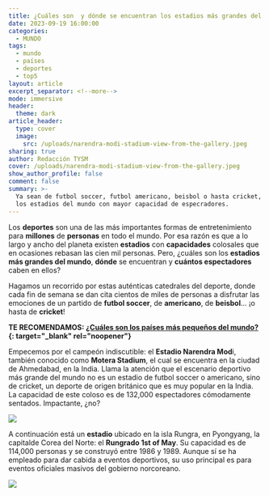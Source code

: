 ```yaml
---
title: ¿Cuáles son  y dónde se encuentran los estadios más grandes del mundo?
date: 2023-09-19 16:00:00
categories:
  - MUNDO
tags:
  - mundo
  - países
  - deportes
  - top5
layout: article
excerpt_separator: <!--more-->
mode: immersive
header:
  theme: dark
article_header:
  type: cover
  image:
    src: /uploads/narendra-modi-stadium-view-from-the-gallery.jpeg
sharing: true
author: Redacción TYSM
cover: /uploads/narendra-modi-stadium-view-from-the-gallery.jpeg
show_author_profile: false
comment: false
summary: >-
  Ya sean de futbol soccer, futbol americano, beisbol o hasta cricket, estos son
  los estadios del mundo con mayor capacidad de especradores.
---
```

Los **deportes** son una de las más importantes formas de entretenimiento para **millones** de **personas** en todo el mundo. Por esa razón es que a lo largo y ancho del planeta existen **estadios** con **capacidades** colosales que en ocasiones rebasan las cien mil personas. Pero, ¿cuáles son los **estadios más grandes del mundo**, **dónde** se encuentran y **cuántos espectadores** caben en ellos?

Hagamos un recorrido por estas auténticas catedrales del deporte, donde cada fin de semana se dan cita cientos de miles de personas a disfrutar las emociones de un partido de **futbol soccer**, de **americano**, de **beisbol**… ¡o hasta de **cricket**!

**TE RECOMENDAMOS: [¿Cuáles son los países más pequeños del mundo?](https://blog.tonoysumariachi.com/mundo/2022/08/29/cuales-son-los-paises-mas-pequenos-del-mundo.html){: target="_blank" rel="noopener"}**

Empecemos por el campeón indiscutible: el **Estadio Narendra Mod**i, también conocido como **Motera Stadium**, el cual se encuentra en la ciudad de Ahmedabad, en la India. Llama la atención que el escenario deportivo más grande del mundo no es un estadio de futbol soccer o americano, sino de cricket, un deporte de origen británico que es muy popular en la India. La capacidad de este coloso es de 132,000 espectadores cómodamente sentados. Impactante, ¿no?

![](https://upload.wikimedia.org/wikipedia/commons/thumb/0/02/Narendra_modi_stadium_2023_Final_between_India_and_Australia.jpg/1023px-Narendra_modi_stadium_2023_Final_between_India_and_Australia.jpg)

A continuación está un **estadio** ubicado en la isla Rungra, en Pyongyang, la capitalde Corea del Norte: el&nbsp;**Rungrado 1st of May**. Su capacidad es de 114,000 personas y se construyó entre 1986 y 1989. Aunque sí se ha empleado para dar cabida a eventos deportivos, su uso principal es para eventos oficiales masivos del gobierno norcoreano.

![](https://upload.wikimedia.org/wikipedia/commons/thumb/e/e3/Interior_of_the_Rungrado_1st_of_May_Stadium_1.jpg/1024px-Interior_of_the_Rungrado_1st_of_May_Stadium_1.jpg)